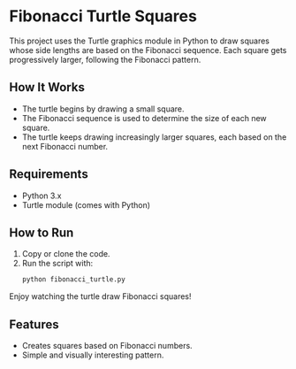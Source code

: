 
# Fibonacci Turtle Squares

This project uses the Turtle graphics module in Python to draw squares whose side lengths are based on the Fibonacci sequence. Each square gets progressively larger, following the Fibonacci pattern.

## How It Works

- The turtle begins by drawing a small square.
- The Fibonacci sequence is used to determine the size of each new square.
- The turtle keeps drawing increasingly larger squares, each based on the next Fibonacci number.

## Requirements

- Python 3.x
- Turtle module (comes with Python)

## How to Run

1. Copy or clone the code.
2. Run the script with:
   ```bash
   python fibonacci_turtle.py
   ```
   
Enjoy watching the turtle draw Fibonacci squares!

## Features
- Creates squares based on Fibonacci numbers.
- Simple and visually interesting pattern.
